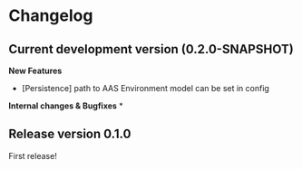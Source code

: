 # Changelog

## Current development version (0.2.0-SNAPSHOT)

**New Features**
* [Persistence] path to AAS Environment model can be set in config

**Internal changes & Bugfixes**
*

## Release version 0.1.0

First release!
